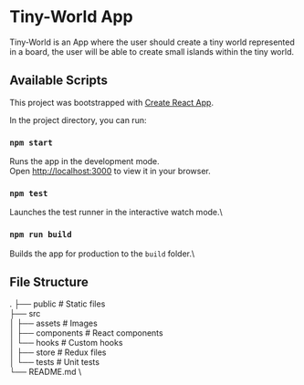 # Tiny-World App

Tiny-World is an App where the user should create a tiny world represented in a board, 
the user will be able to create small islands within the tiny world. 

## Available Scripts

This project was bootstrapped with [Create React App](https://github.com/facebook/create-react-app).

In the project directory, you can run:
### `npm start`
Runs the app in the development mode.\
Open [http://localhost:3000](http://localhost:3000) to view it in your browser.

### `npm test`
Launches the test runner in the interactive watch mode.\
### `npm run build`
Builds the app for production to the `build` folder.\


## File Structure
.
├── public                  # Static files      \
├── src                                         \
│   ├── assets              # Images            \
│   ├── components          # React components  \
│   └── hooks               # Custom hooks      \
│   ├── store               # Redux files       \
│   └── tests               # Unit tests        \
└── README.md                                   \
